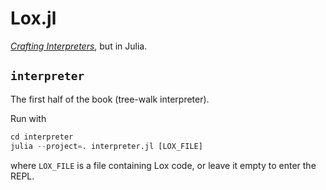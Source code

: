 # Lox.jl

[*Crafting Interpreters*](https://craftinginterpreters.com/), but in Julia.

## `interpreter`

The first half of the book (tree-walk interpreter).

Run with

```julia
cd interpreter
julia --project=. interpreter.jl [LOX_FILE]
```

where `LOX_FILE` is a file containing Lox code, or leave it empty to enter the REPL.
